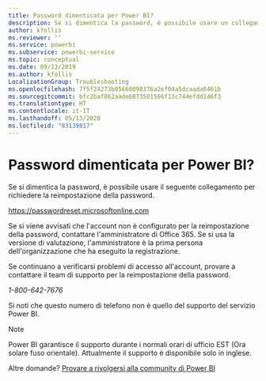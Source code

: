 ```yaml
---
title: Password dimenticata per Power BI?
description: Se si dimentica la password, è possibile usare un collegamento per richiedere la reimpostazione della password.
author: kfollis
ms.reviewer: ''
ms.service: powerbi
ms.subservice: powerbi-service
ms.topic: conceptual
ms.date: 09/13/2019
ms.author: kfollis
LocalizationGroup: Troubleshooting
ms.openlocfilehash: 7f5f24273b05666098376a2ef04a5dcaada6461b
ms.sourcegitcommit: bfc2baf862aade6873501566f13c744efdd146f3
ms.translationtype: HT
ms.contentlocale: it-IT
ms.lasthandoff: 05/13/2020
ms.locfileid: "83139817"
---
```

# <a name="forgot-your-password-for-power-bi"></a>Password dimenticata per Power BI?

Se si dimentica la password, è possibile usare il seguente collegamento per richiedere la reimpostazione della password.

<https://passwordreset.microsoftonline.com>

Se si viene avvisati che l'account non è configurato per la reimpostazione della password, contattare l'amministratore di Office 365. Se si usa la versione di valutazione, l'amministratore è la prima persona dell'organizzazione che ha eseguito la registrazione.

Se continuano a verificarsi problemi di accesso all'account, provare a contattare il team di supporto per la reimpostazione della password.

*1-800-642-7676*

Si noti che questo numero di telefono non è quello del supporto del servizio Power BI.

> [!NOTE]
> Power BI garantisce il supporto durante i normali orari di ufficio EST (Ora solare fuso orientale). Attualmente il supporto è disponibile solo in inglese.

Altre domande? [Provare a rivolgersi alla community di Power BI](https://community.powerbi.com/)